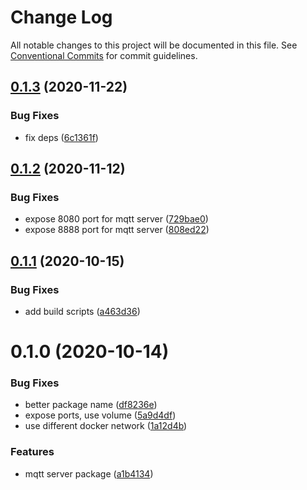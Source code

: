 # Change Log

All notable changes to this project will be documented in this file.
See [Conventional Commits](https://conventionalcommits.org) for commit guidelines.

## [0.1.3](https://github.com/mariusz-kabala/homeAutomation/compare/@home/mqtt-server@0.1.2...@home/mqtt-server@0.1.3) (2020-11-22)


### Bug Fixes

* fix deps ([6c1361f](https://github.com/mariusz-kabala/homeAutomation/commit/6c1361ff7b01bb85ab4521cb4a83e34429d6fbd6))





## [0.1.2](https://github.com/mariusz-kabala/homeAutomation/compare/@home/mqtt-server@0.1.1...@home/mqtt-server@0.1.2) (2020-11-12)


### Bug Fixes

* expose 8080 port for mqtt server ([729bae0](https://github.com/mariusz-kabala/homeAutomation/commit/729bae0df90784776776fedbb9d23e808b4eefd6))
* expose 8888 port for mqtt server ([808ed22](https://github.com/mariusz-kabala/homeAutomation/commit/808ed228741990261bb03646dc3abb5b3e8f5c0e))





## [0.1.1](https://github.com/mariusz-kabala/homeAutomation/compare/@home/mqtt-server@0.1.0...@home/mqtt-server@0.1.1) (2020-10-15)


### Bug Fixes

* add build scripts ([a463d36](https://github.com/mariusz-kabala/homeAutomation/commit/a463d36fdffb472db82442ba536a69b27164660c))





# 0.1.0 (2020-10-14)


### Bug Fixes

* better package name ([df8236e](https://github.com/mariusz-kabala/homeAutomation/commit/df8236ef53ebcb3c4f1aa1b6b41d6e51f3ea812d))
* expose ports, use volume ([5a9d4df](https://github.com/mariusz-kabala/homeAutomation/commit/5a9d4dfd75bc3dc6ee1e23b8700532455269934d))
* use different docker network ([1a12d4b](https://github.com/mariusz-kabala/homeAutomation/commit/1a12d4b042117a956ea139ae2e4cc873b8a7c44e))


### Features

* mqtt server package ([a1b4134](https://github.com/mariusz-kabala/homeAutomation/commit/a1b413452361f1a7c7ab6ddada2a225f7b2aba1f))
